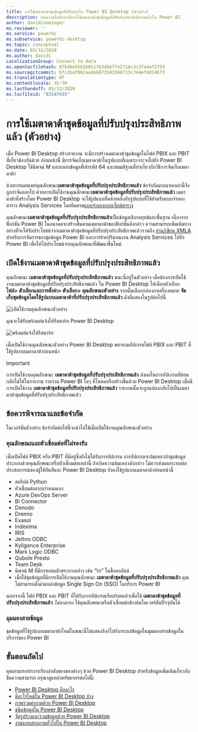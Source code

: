 ```yaml
---
title: การใช้เมตาดาต้าชุดข้อมูลที่ปรับปรุงใน Power BI Desktop (ตัวอย่าง)
description: บทความนี้อธิบายวิธีการใช้เมตาดาต้าชุดข้อมูลที่ปรับปรุงประสิทธิภาพแล้วใน Power BI
author: davidiseminger
ms.reviewer: ''
ms.service: powerbi
ms.subservice: powerbi-desktop
ms.topic: conceptual
ms.date: 03/31/2020
ms.author: davidi
LocalizationGroup: Connect to data
ms.openlocfilehash: 87b4be55b1b811f63dbb7fe271bc3c3fa4af2755
ms.sourcegitcommit: bfc2baf862aade6873501566f13c744efdd146f3
ms.translationtype: HT
ms.contentlocale: th-TH
ms.lasthandoff: 05/13/2020
ms.locfileid: "83347435"
---
```

# <a name="using-enhanced-dataset-metadata-preview"></a>การใช้เมตาดาต้าชุดข้อมูลที่ปรับปรุงประสิทธิภาพแล้ว (ตัวอย่าง)

เมื่อ Power BI Desktop สร้างรายงาน จะมีการสร้างเมตาดาต้าชุดข้อมูลในไฟล์ PBIX และ PBIT ที่เกี่ยวข้องกันด้วย ก่อนหน้านี้ มีการจัดเก็บเมตาดาต้าในรูปแบบที่เฉพาะเจาะจงไปยัง Power BI Desktop ใช้นิพจน์ M และแหล่งข้อมูลที่เข้ารหัส 64 และสมมติฐานที่ทำเกี่ยวกับวิธีการจัดเก็บเมตาดาต้า

ด้วยการเผยแพร่คุณลักษณะ**เมตาดาต้าชุดข้อมูลที่ปรับปรุงประสิทธิภาพแล้ว** ข้อจำกัดมากมายเหล่านี้จึงถูกกำจัดออกไป ด้วยการเปิดใช้งานคุณลักษณะ**เมตาดาต้าชุดข้อมูลที่ปรับปรุงประสิทธิภาพแล้ว** เมตาดาต้าที่สร้างโดย Power BI Desktop จะใช้รูปแบบที่คล้ายคลึงกับรูปแบบที่ใช้สำหรับแบบจำลองตาราง Analysis Services โดยยึดตาม[แบบจำลองออบเจ็กต์ตาราง](https://docs.microsoft.com/bi-reference/tom/introduction-to-the-tabular-object-model-tom-in-analysis-services-amo)


คุณลักษณะ**เมตาดาต้าชุดข้อมูลที่ปรับปรุงประสิทธิภาพแล้ว**เป็นข้อมูลเชิงกลยุทธ์และพื้นฐาน เนื่องจากฟังก์ชัน Power BI ในอนาคตจะสร้างขึ้นตามเมตาดาต้าของฟังก์ชันดังกล่าว ความสามารถเพิ่มเติมบางอย่างที่จะได้รับประโยชน์จากเมตาดาต้าชุดข้อมูลที่ปรับปรุงประสิทธิภาพแล้วรวมถึง [อ่าน/เขียน XMLA](https://docs.microsoft.com/power-platform-release-plan/2019wave2/business-intelligence/xmla-readwrite) สำหรับการจัดการของชุดข้อมูล Power BI และการย้ายปริมาณงาน Analysis Services ไปยัง Power BI เพื่อให้ได้ประโยชน์จากคุณลักษณะที่พัฒนาขึ้นใหม่



## <a name="enable-enhanced-dataset-metadata"></a>เปิดใช้งานเมตาดาต้าชุดข้อมูลที่ปรับปรุงประสิทธิภาพแล้ว

คุณลักษณะ **เมตาดาต้าชุดข้อมูลที่ปรับปรุงประสิทธิภาพแล้ว** ขณะนี้อยู่ในตัวอย่าง เมื่อต้องการเปิดใช้งานเมตาดาต้าชุดข้อมูลที่ปรับปรุงประสิทธิภาพแล้ว ใน Power BI Desktop ให้เลือกตัวเลือก **ไฟล์> ตัวเลือกและการตั้งค่า> ตัวเลือก> คุณลักษณะตัวอย่าง** จากนั้นเลือกกล่องกาเครื่องหมาย **จัดเก็บชุดข้อมูลโดยใช้รูปแบบเมตาดาต้าที่ปรับปรุงประสิทธิภาพแล้ว** ดังที่แสดงในรูปต่อไปนี้ 

![เปิดใช้งานคุณลักษณะตัวอย่าง](media/desktop-enhanced-dataset-metadata/enhanced-dataset-metadata-01.png)

คุณจะได้รับพร้อมท์แจ้งให้รีสตาร์ท Power BI Desktop

![พร้อมท์แจ้งให้รีสตาร์ท](media/desktop-enhanced-dataset-metadata/enhanced-dataset-metadata-02.png)

เมื่อเปิดใช้งานคุณลักษณะตัวอย่าง Power BI Desktop พยายามอัปเกรดไฟล์ PBIX และ PBIT ที่ใช้รูปแบบเมตาดาต้าก่อนหน้า 

> [!IMPORTANT]
> การเปิดใช้งานคุณลักษณะ **เมตาดาต้าชุดข้อมูลที่ปรับปรุงประสิทธิภาพแล้ว** ส่งผลในการอัปเกรดที่ย้อนกลับไม่ได้ในรายงาน รายงาน Power BI ใดๆ ที่โหลดหรือสร้างขึ้นด้วย Power BI Desktop เมื่อมีการเปิดใช้งาน **เมตาดาต้าชุดข้อมูลที่ปรับปรุงประสิทธิภาพแล้ว** รายงานนั้นจะถูกแปลงกลับไปเป็นเมตาดาต้าชุดข้อมูลที่ปรับปรุงประสิทธิภาพแล้ว

## <a name="considerations-and-limitations"></a>ข้อควรพิจารณาและข้อจำกัด

ในเวอร์ชันตัวอย่าง ข้อจำกัดต่อไปนี้จะนำไปใช้เมื่อเปิดใช้งานคุณลักษณะตัวอย่าง

### <a name="unsupported-features-and-connectors"></a>คุณลักษณะและตัวเชื่อมต่อที่ไม่รองรับ
เมื่อเปิดไฟล์ PBIX หรือ PBIT ที่มีอยู่ซึ่งยังไม่ได้รับการอัปเกรด การอัปเกรดจะล้มเหลวถ้าชุดข้อมูลประกอบด้วยคุณลักษณะหรือตัวเชื่อมต่อเหล่านี้ ถ้าเกิดความล้มเหลวดังกล่าว ไม่ควรส่งผลกระทบต่อประสบการณ์ของผู้ใช้ทันทีและ Power BI Desktop ยังคงใช้รูปแบบเมตาดาต้าก่อนหน้านี้

* สคริปต์ Python
* ตัวเชื่อมต่อแบบกำหนดเอง
* Azure DevOps Server
* BI Connector
* Denodo
* Dremio
* Exasol
* Indexima
* IRIS
* Jethro ODBC
* Kyligence Enterprise
* Mark Logic ODBC
* Qubole Presto
* Team Desk
* นิพจน์ M ที่มีการผสมอักขระบางอย่าง เช่น “\\n” ในชื่อคอลัมน์
* เมื่อใช้ชุดข้อมูลที่มีการเปิดใช้งานคุณลักษณะ **เมตาดาต้าชุดข้อมูลที่ปรับปรุงประสิทธิภาพแล้ว** คุณไม่สามารถตั้งค่าแหล่งข้อมูล Single Sign On (SSO) ในบริการ Power BI

นอกจากนี้ ไฟล์ PBIX และ PBIT ที่ได้รับการอัปเกรดเรียบร้อยแล้วเพื่อใช้ **เมตาดาต้าชุดข้อมูลที่ปรับปรุงประสิทธิภาพแล้ว** *ไม่สามารถ* ใช้คุณลักษณะหรือตัวเชื่อมต่อข้างต้นในเวอร์ชันปัจจุบันได้

### <a name="lineage-view"></a>มุมมองสายข้อมูล
ชุดข้อมูลที่ใช้รูปแบบเมตาดาต้าใหม่ในขณะนี้ไม่แสดงลิงก์ไปยังกระแสข้อมูลในมุมมองสายข้อมูลในบริการของ Power BI

## <a name="next-steps"></a>ขั้นตอนถัดไป

คุณสามารถทำการเรียงลำดับของของต่างๆ ด้วย Power BI Desktop สำหรับข้อมูลเพิ่มเติมเกี่ยวกับขีดความสามารถ กรุณาดูแหล่งทรัพยากรต่อไปนี้:

* [Power BI Desktop คืออะไร](../fundamentals/desktop-what-is-desktop.md)
* [มีอะไรใหม่ใน Power BI Desktop บ้าง](../fundamentals/desktop-latest-update.md)
* [ภาพรวมคำถามด้วย Power BI Desktop](../transform-model/desktop-query-overview.md)
* [ชนิดข้อมูลใน Power BI Desktop](desktop-data-types.md)
* [จัดรูปร่างและรวมข้อมูลด้วย Power BI Desktop](desktop-shape-and-combine-data.md)
* [งานแบบสอบถามทั่วไปใน Power BI Desktop](../transform-model/desktop-common-query-tasks.md)
